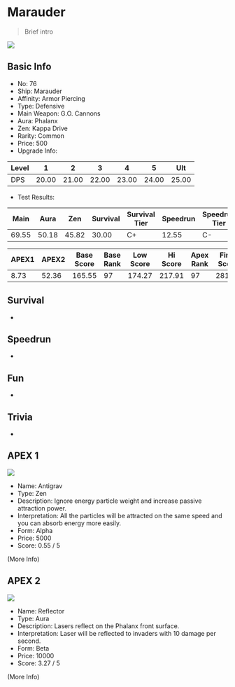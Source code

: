 # Marauder

> Brief intro

<img src="/ships/ship_76.png" style={{zoom:1}}/>

## Basic Info

- No: 76
- Ship: Marauder
- Affinity: Armor Piercing
- Type: Defensive
- Main Weapon: G.O. Cannons
- Aura: Phalanx
- Zen: Kappa Drive
- Rarity: Common
- Price: 500
- Upgrade Info: 

| Level | 1 | 2 | 3 | 4 | 5 | Ult |
|--|--|--|--|--|--|--|
| DPS | 20.00 | 21.00 | 22.00 | 23.00 | 24.00 | 25.00 |

- Test Results: 

| Main | Aura | Zen | Survival | Survival Tier | Speedrun | Speedrun Tier | Fun | Fun Tier |
|--|--|--|--|--|--|--|--|--|
| 69.55 | 50.18 | 45.82 | 30.00 | C+ | 12.55 | C- | 20.73 | C- |

| APEX1 | APEX2 | Base Score | Base Rank | Low Score | Hi Score | Apex Rank | Final Score | FinalRank |
|--|--|--|--|--|--|--|--|--|
| 8.73 | 52.36 | 165.55 | 97 | 174.27 | 217.91 | 97 | 281.18 | 97 |

## Survival

-

## Speedrun

-

## Fun

-

## Trivia

-

## APEX 1

<img src="/ships/ship_76_apex_1.png" style={{zoom:1}}/>

- Name: Antigrav
- Type: Zen
- Description: Ignore energy particle weight and increase passive attraction power.
- Interpretation: All the particles will be attracted on the same speed and you can absorb energy more easily.
- Form: Alpha
- Price: 5000
- Score: 0.55 / 5

(More Info)

## APEX 2

<img src="/ships/ship_76_apex_2.png" style={{zoom:1}}/>

- Name: Reflector
- Type: Aura
- Description: Lasers reflect on the Phalanx front surface.
- Interpretation: Laser will be reflected to invaders with 10 damage per second.
- Form: Beta
- Price: 10000
- Score: 3.27 / 5

(More Info)
